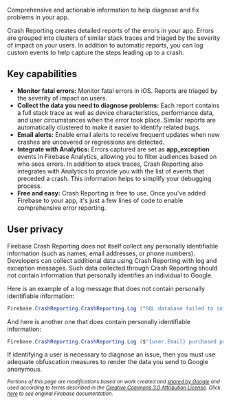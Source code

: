 Comprehensive and actionable information to help diagnose and fix problems in your app.

Crash Reporting creates detailed reports of the errors in your app. Errors are grouped into clusters of similar stack traces and triaged by the severity of impact on your users. In addition to automatic reports, you can log custom events to help capture the steps leading up to a crash.

## Key capabilities

* **Monitor fatal errors:** Monitor fatal errors in iOS. Reports are triaged by the severity of impact on users.
* **Collect the data you need to diagnose problems:** Each report contains a full stack trace as well as device characteristics, performance data, and user circumstances when the error took place. Similar reports are automatically clustered to make it easier to identify related bugs.
* **Email alerts:** Enable email alerts to receive frequent updates when new crashes are uncovered or regressions are detected.
* **Integrate with Analytics:** Errors captured are set as **app_exception** events in Firebase Analytics, allowing you to filter audiences based on who sees errors. In addition to stack traces, Crash Reporting also integrates with Analytics to provide you with the list of events that preceded a crash. This information helps to simplify your debugging process.
* **Free and easy:** Crash Reporting is free to use. Once you've added Firebase to your app, it's just a few lines of code to enable comprehensive error reporting.

## User privacy

Firebase Crash Reporting does not itself collect any personally identifiable information (such as names, email addresses, or phone numbers). Developers can collect additional data using Crash Reporting with log and exception messages. Such data collected through Crash Reporting should not contain information that personally identifies an individual to Google.

Here is an example of a log message that does not contain personally identifiable information:

```csharp
Firebase.CrashReporting.CrashReporting.Log ("SQL database failed to initialize");
```

And here is another one that does contain personally identifiable information:

```csharp
Firebase.CrashReporting.CrashReporting.Log ($"{user.Email} purchased product {product.Id}");
```

If identifying a user is necessary to diagnose an issue, then you must use adequate obfuscation measures to render the data you send to Google anonymous.

<sub>_Portions of this page are modifications based on work created and [shared by Google](https://developers.google.com/readme/policies/) and used according to terms described in the [Creative Commons 3.0 Attribution License](http://creativecommons.org/licenses/by/3.0/). Click [here](https://firebase.google.com/docs/crash/) to see original Firebase documentation._</sub>
